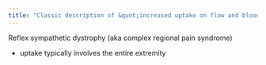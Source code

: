 ```yaml
---
title: "Classic description of &quot;increased uptake on flow and blood pool with periarticular uptake on delayed phase&quot; = ______"
---
```

Reflex sympathetic dystrophy
(aka complex regional pain syndrome)
- uptake typically involves the entire extremity

